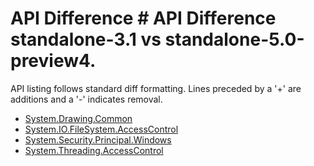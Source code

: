 # API Difference # API Difference standalone-3.1 vs standalone-5.0-preview4.

API listing follows standard diff formatting. Lines preceded by a '+' are
additions and a '-' indicates removal.

* [System.Drawing.Common](5.0-preview4-standalone-packages_System.Drawing.Common.md)
* [System.IO.FileSystem.AccessControl](5.0-preview4-standalone-packages_System.IO.FileSystem.AccessControl.md)
* [System.Security.Principal.Windows](5.0-preview4-standalone-packages_System.Security.Principal.Windows.md)
* [System.Threading.AccessControl](5.0-preview4-standalone-packages_System.Threading.AccessControl.md)

